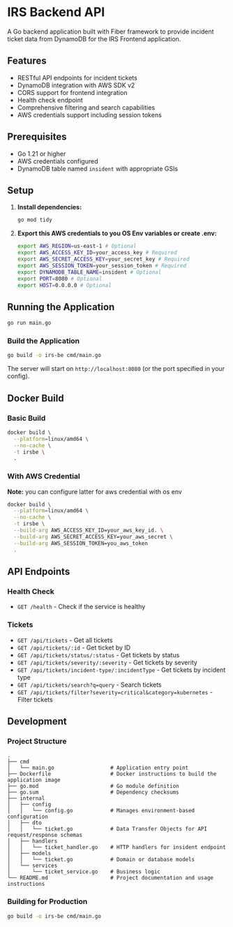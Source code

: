 # IRS Backend API

A Go backend application built with Fiber framework to provide incident ticket data from DynamoDB for the IRS Frontend application.

## Features

- RESTful API endpoints for incident tickets
- DynamoDB integration with AWS SDK v2
- CORS support for frontend integration
- Health check endpoint
- Comprehensive filtering and search capabilities
- AWS credentials support including session tokens

## Prerequisites

- Go 1.21 or higher
- AWS credentials configured
- DynamoDB table named `insident` with appropriate GSIs

## Setup

1. **Install dependencies:**
   ```bash
   go mod tidy
   ```

2. **Export this AWS credentials to you OS Env variables or create .env:**
   ```bash
   export AWS_REGION=us-east-1 # Optional
   export AWS_ACCESS_KEY_ID=your_access_key # Required
   export AWS_SECRET_ACCESS_KEY=your_secret_key # Required
   export AWS_SESSION_TOKEN=your_session_token # Required
   export DYNAMODB_TABLE_NAME=insident # Optional
   export PORT=8080 # Optional
   export HOST=0.0.0.0 # Optional
   ```

## Running the Application

```bash
go run main.go
```

### Build the Application
```bash
go build -o irs-be cmd/main.go
```

The server will start on `http://localhost:8080` (or the port specified in your config).

## Docker Build
### Basic Build
```bash
docker build \
  --platform=linux/amd64 \
  --no-cache \
  -t irsbe \
  .
```
### With AWS Credential
**Note:** you can configure latter for aws credential with os env
```bash
docker build \
  --platform=linux/amd64 \
  --no-cache \
  -t irsbe \
  --build-arg AWS_ACCESS_KEY_ID=your_aws_key_id. \
  --build-arg AWS_SECRET_ACCESS_KEY=your_aws_secret \
  --build-arg AWS_SESSION_TOKEN=you_aws_token
  .
```
## API Endpoints

### Health Check
- `GET /health` - Check if the service is healthy

### Tickets
- `GET /api/tickets` - Get all tickets
- `GET /api/tickets/:id` - Get ticket by ID
- `GET /api/tickets/status/:status` - Get tickets by status
- `GET /api/tickets/severity/:severity` - Get tickets by severity
- `GET /api/tickets/incident-type/:incidentType` - Get tickets by incident type
- `GET /api/tickets/search?q=query` - Search tickets
- `GET /api/tickets/filter?severity=critical&category=kubernetes` - Filter tickets

## Development

### Project Structure
```
.
├── cmd
│   └── main.go                  # Application entry point
├── Dockerfile                   # Docker instructions to build the application image
├── go.mod                       # Go module definition
├── go.sum                       # Dependency checksums
├── internal
│   ├── config
│   │   └── config.go            # Manages environment-based configuration
│   ├── dto
│   │   └── ticket.go            # Data Transfer Objects for API request/response schemas
│   ├── handlers
│   │   └── ticket_handler.go    # HTTP handlers for insident endpoint
│   ├── models
│   │   └── ticket.go            # Domain or database models
│   └── services              
│       └── ticket_service.go    # Business logic
└── README.md                    # Project documentation and usage instructions
```

### Building for Production
```bash
go build -o irs-be cmd/main.go
```
